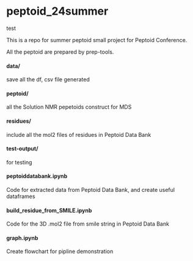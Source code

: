 # peptoid_24summer

test

This is a repo for summer peptoid small project for Peptoid Conference.

All the peptoid are prepared by prep-tools.

#### data/
save all the df, csv file generated

#### peptoid/
all the Solution NMR pepetoids construct for MDS

#### residues/
include all the mol2 files of residues in Peptoid Data Bank

#### test-output/
for testing 

#### peptoiddatabank.ipynb
Code for extracted data from Peptoid Data Bank, and create useful dataframes

#### build_residue_from_SMILE.ipynb

Code for the 3D .mol2 file from smile string in Peptoid Data Bank 

#### graph.ipynb
Create flowchart for pipline demonstration



